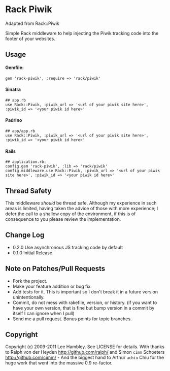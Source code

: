 # Rack Piwik
Adapted from Rack::Piwik 

Simple Rack middleware to help injecting the Piwik tracking code into the footer of your websites.

## Usage

#### Gemfile:
    gem 'rack-piwik', :require => 'rack/piwik'

#### Sinatra
    ## app.rb
    use Rack::Piwik, :piwik_url => '<url of your piwik site here>', :piwik_id => '<your piwik id here>'

#### Padrino

    ## app/app.rb
    use Rack::Piwik, :piwik_url => '<url of your piwik site here>', :piwik_id => '<your piwik id here>'

#### Rails

    ## application.rb:
    config.gem 'rack-piwik', :lib => 'rack/piwik'
    config.middleware.use Rack::Piwik, :piwik_url => '<url of your piwik site here>', :piwik_id => '<your piwik id here>'

## Thread Safety

This middleware *should* be thread safe. Although my experience in such areas is limited, having taken the advice of those with more experience; I defer the call to a shallow copy of the environment, if this is of consequence to you please review the implementation.

## Change Log

* 0.2.0  Use asynchronous JS tracking code by default
* 0.1.0  Initial Release


## Note on Patches/Pull Requests

* Fork the project.
* Make your feature addition or bug fix.
* Add tests for it. This is important so I don't break it in a
  future version unintentionally.
* Commit, do not mess with rakefile, version, or history.
  (if you want to have your own version, that is fine but bump version in a commit by itself I can ignore when I pull)
* Send me a pull request. Bonus points for topic branches.

## Copyright

Copyright (c) 2009-2011 Lee Hambley. See LICENSE for details.
With thanks to Ralph von der Heyden http://github.com/ralph/ and Simon `cimm` Schoeters http://github.com/cimm/ - And the biggest hand to Arthur `achiu` Chiu for the huge work that went into the massive 0.9 re-factor.
